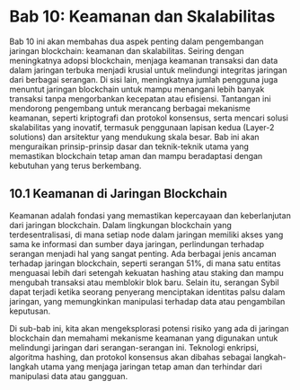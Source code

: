 # Bab 10: Keamanan dan Skalabilitas

Bab 10 ini akan membahas dua aspek penting dalam pengembangan jaringan blockchain: keamanan dan skalabilitas. Seiring dengan meningkatnya adopsi blockchain, menjaga keamanan transaksi dan data dalam jaringan terbuka menjadi krusial untuk melindungi integritas jaringan dari berbagai serangan. Di sisi lain, meningkatnya jumlah pengguna juga menuntut jaringan blockchain untuk mampu menangani lebih banyak transaksi tanpa mengorbankan kecepatan atau efisiensi. Tantangan ini mendorong pengembang untuk merancang berbagai mekanisme keamanan, seperti kriptografi dan protokol konsensus, serta mencari solusi skalabilitas yang inovatif, termasuk penggunaan lapisan kedua (Layer-2 solutions) dan arsitektur yang mendukung skala besar. Bab ini akan menguraikan prinsip-prinsip dasar dan teknik-teknik utama yang memastikan blockchain tetap aman dan mampu beradaptasi dengan kebutuhan yang terus berkembang.

## 10.1 Keamanan di Jaringan Blockchain
Keamanan adalah fondasi yang memastikan kepercayaan dan keberlanjutan dari jaringan blockchain. Dalam lingkungan blockchain yang terdesentralisasi, di mana setiap node dalam jaringan memiliki akses yang sama ke informasi dan sumber daya jaringan, perlindungan terhadap serangan menjadi hal yang sangat penting. Ada berbagai jenis ancaman terhadap jaringan blockchain, seperti serangan 51%, di mana satu entitas menguasai lebih dari setengah kekuatan hashing atau staking dan mampu mengubah transaksi atau memblokir blok baru. Selain itu, serangan Sybil dapat terjadi ketika seorang penyerang menciptakan identitas palsu dalam jaringan, yang memungkinkan manipulasi terhadap data atau pengambilan keputusan.

Di sub-bab ini, kita akan mengeksplorasi potensi risiko yang ada di jaringan blockchain dan memahami mekanisme keamanan yang digunakan untuk melindungi jaringan dari serangan-serangan ini. Teknologi enkripsi, algoritma hashing, dan protokol konsensus akan dibahas sebagai langkah-langkah utama yang menjaga jaringan tetap aman dan terhindar dari manipulasi data atau gangguan.
